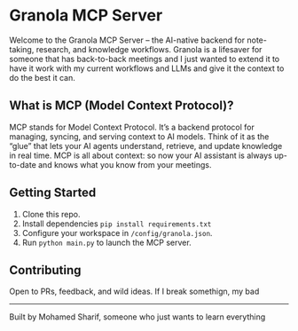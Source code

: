 # Granola MCP Server

Welcome to the Granola MCP Server – the AI-native backend for note-taking, research, and knowledge workflows.
Granola is a lifesaver for someone that has back-to-back meetings and I just wanted to extend it to have it work with my current workflows and LLMs and give it the context to do the best it can.


## What is MCP (Model Context Protocol)?

MCP stands for Model Context Protocol. It’s a backend protocol for managing, syncing, and serving context to AI models. Think of it as the “glue” that lets your AI agents understand, retrieve, and update knowledge in real time. MCP is all about context: so now your AI assistant is always up-to-date and knows what you know from your meetings.


## Getting Started

1. Clone this repo.
2. Install dependencies `pip install requirements.txt`
3. Configure your workspace in `/config/granola.json`.
4. Run `python main.py` to launch the MCP server.


## Contributing

Open to PRs, feedback, and wild ideas. If I break somethign, my bad



---

Built by Mohamed Sharif, someone who just wants to learn everything